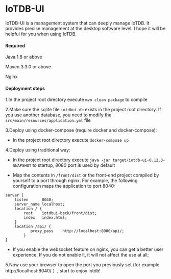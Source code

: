 # IoTDB-UI

IoTDB-UI is a management system that can deeply manage IoTDB. It provides precise management at the desktop software level. I hope it will be helpful for you when using IoTDB.

#### Required

Java 1.8 or above

Maven 3.3.0 or above

Nginx

#### Deployment steps

1.In the project root directory execute `mvn clean package` to compile

2.Make sure the sqlite file `iotdbui.db` exists in the project root directory. If you use another database, you need to modify the `src/main/resources/application.yml` file

3.Deploy using docker-compose (require docker and docker-compose):

- In the project root directory execute `docker-compose up`

4.Deploy using traditional way:

- In the project root directory execute `java -jar target/iotdb-ui-0.12.3-SNAPSHOT` to startup, 8080 port is used by default

- Map the contents in `/front/dist` or the front-end project compiled by yourself to a port through nginx. For example, the following configuration maps the application to port 8040:

```
server {
	listen		8040;
	server_name	localhost;
	location / {
		root	iotdbui-back/front/dist;
		index	index.html;
	}
	location /api/ {
           proxy_pass    http://localhost:8080/api/;
        }
}
```

- If you enable the websocket feature on nginx, you can get a better user experience. If you do not enable it, it will not affect the use at all;

5.Now use your browser to open the port you previously set (for example http://localhost:8040/ ）, start to enjoy iotdb!
